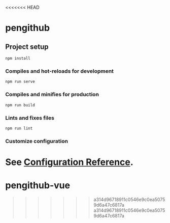 <<<<<<< HEAD
# pengithub

## Project setup
```
npm install
```

### Compiles and hot-reloads for development
```
npm run serve
```

### Compiles and minifies for production
```
npm run build
```

### Lints and fixes files
```
npm run lint
```

### Customize configuration
See [Configuration Reference](https://cli.vuejs.org/config/).
=======
# pengithub-vue
>>>>>>> a314d96718911c0546e9c0ea50759d6a47c6817a
>>>>>>> a314d96718911c0546e9c0ea50759d6a47c6817a
